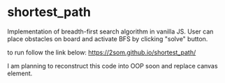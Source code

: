 # shortest_path
Implementation of breadth-first search algorithm in vanilla JS.
User can place obstacles on board and activate BFS by clicking "solve" button.

to run follow the link below:
https://2som.github.io/shortest_path/

I am planning to reconstruct this code into OOP soon and replace canvas element.
